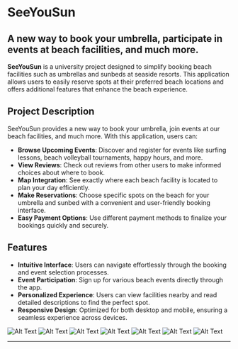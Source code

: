 # SeeYouSun
## A new way to book your umbrella, participate in events at beach facilities, and much more.

**SeeYouSun** is a university project designed to simplify booking beach facilities such as umbrellas and sunbeds at seaside resorts. This application allows users to easily reserve spots at their preferred beach locations and offers additional features that enhance the beach experience.

## Project Description

SeeYouSun provides a new way to book your umbrella, join events at our beach facilities, and much more. With this application, users can:

- **Browse Upcoming Events**: Discover and register for events like surfing lessons, beach volleyball tournaments, happy hours, and more.
- **View Reviews**: Check out reviews from other users to make informed choices about where to book.
- **Map Integration**: See exactly where each beach facility is located to plan your day efficiently.
- **Make Reservations**: Choose specific spots on the beach for your umbrella and sunbed with a convenient and user-friendly booking interface.
- **Easy Payment Options**: Use different payment methods to finalize your bookings quickly and securely.

## Features

- **Intuitive Interface**: Users can navigate effortlessly through the booking and event selection processes.
- **Event Participation**: Sign up for various beach events directly through the app.
- **Personalized Experience**: Users can view facilities nearby and read detailed descriptions to find the perfect spot.
- **Responsive Design**: Optimized for both desktop and mobile, ensuring a seamless experience across devices.

![Alt Text](frontend-app/src/assets/Render-5.png)
![Alt Text](frontend-app/src/assets/Render-6.png)
![Alt Text](frontend-app/src/assets/Render-7.png)
![Alt Text](frontend-app/src/assets/Render-4.png)
![Alt Text](frontend-app/src/assets/Render-1.png)
![Alt Text](frontend-app/src/assets/Render-3.png)
![Alt Text](frontend-app/src/assets/Render-2.png)




---
